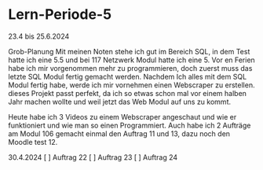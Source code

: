 # Lern-Periode-5

23.4 bis 25.6.2024

Grob-Planung
Mit meinen Noten stehe ich gut im Bereich SQL, in dem Test hatte ich eine 5.5 und bei 117 Netzwerk Modul hatte ich eine 5. Vor en Ferien habe ich mir vorgenommen mehr zu programmieren, doch zuerst muss das letzte SQL Modul fertig gemacht werden. Nachdem Ich alles mit dem SQL Modul fertig habe, werde ich mir vornehmen einen Webscraper zu erstellen. dieses Projekt passt perfekt, da ich so etwas schon mal vor einem halben Jahr machen wollte und weil jetzt das Web Modul auf uns zu kommt.

Heute habe ich 3 Videos zu einem Webscraper angeschaut und wie er funktioniert und wie man so einen Programmiert. Auch habe ich 2 Aufträge am Modul 106 gemacht einmal den Auftrag 11 und 13, dazu noch den Moodle test 12.


30.4.2024
[ ] Auftrag 22
[ ] Auftrag 23
[ ] Auftrag 24
